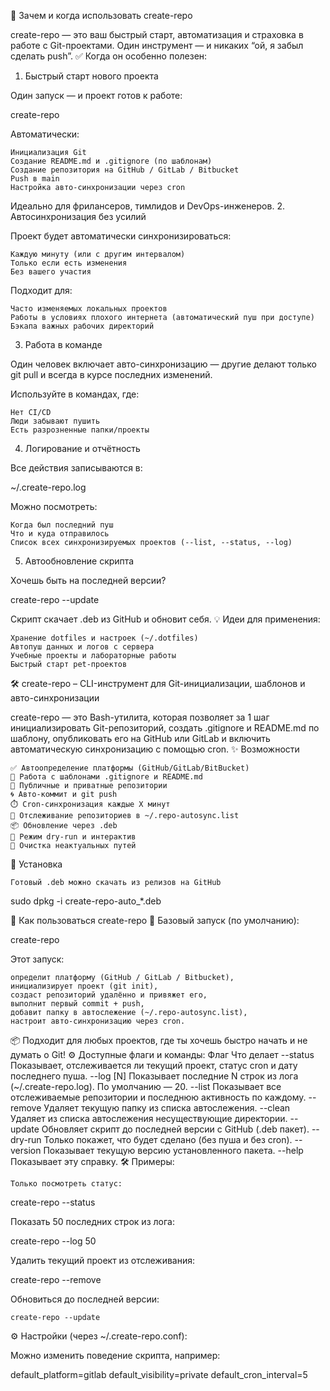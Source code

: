 🚀 Зачем и когда использовать create-repo

create-repo — это ваш быстрый старт, автоматизация и страховка в работе с Git-проектами. Один инструмент — и никаких “ой, я забыл сделать push”.
✅ Когда он особенно полезен:
1. Быстрый старт нового проекта

Один запуск — и проект готов к работе:

create-repo

Автоматически:

    Инициализация Git
    Создание README.md и .gitignore (по шаблонам)
    Создание репозитория на GitHub / GitLab / Bitbucket
    Push в main
    Настройка авто-синхронизации через cron

Идеально для фрилансеров, тимлидов и DevOps-инженеров.
2. Автосинхронизация без усилий

Проект будет автоматически синхронизироваться:

    Каждую минуту (или с другим интервалом)
    Только если есть изменения
    Без вашего участия

Подходит для:

    Часто изменяемых локальных проектов
    Работы в условиях плохого интернета (автоматический пуш при доступе)
    Бэкапа важных рабочих директорий

3. Работа в команде

Один человек включает авто-синхронизацию — другие делают только git pull и всегда в курсе последних изменений.

Используйте в командах, где:

    Нет CI/CD
    Люди забывают пушить
    Есть разрозненные папки/проекты

4. Логирование и отчётность

Все действия записываются в:

~/.create-repo.log

Можно посмотреть:

    Когда был последний пуш
    Что и куда отправилось
    Список всех синхронизируемых проектов (--list, --status, --log)

5. Автообновление скрипта

Хочешь быть на последней версии?

create-repo --update

Скрипт скачает .deb из GitHub и обновит себя.
💡 Идеи для применения:

    Хранение dotfiles и настроек (~/.dotfiles)
    Автопуш данных и логов с сервера
    Учебные проекты и лабораторные работы
    Быстрый старт pet-проектов


🛠️ create-repo – CLI-инструмент для Git-инициализации, шаблонов и авто-синхронизации

create-repo — это Bash-утилита, которая позволяет за 1 шаг инициализировать Git-репозиторий, создать .gitignore и README.md по шаблону, опубликовать его на GitHub или GitLab и включить автоматическую синхронизацию с помощью cron.
✨ Возможности

    ✅ Автоопределение платформы (GitHub/GitLab/BitBucket)
    🧠 Работа с шаблонами .gitignore и README.md
    🔐 Публичные и приватные репозитории
    🌀 Авто-коммит и git push
    ⏱️ Cron-синхронизация каждые X минут
    💾 Отслеживание репозиториев в ~/.repo-autosync.list
    📦 Обновление через .deb
    🧪 Режим dry-run и интерактив
    🧹 Очистка неактуальных путей

🚀 Установка

    Готовый .deb можно скачать из релизов на GitHub

sudo dpkg -i create-repo-auto_*.deb

📖 Как пользоваться create-repo
🚀 Базовый запуск (по умолчанию):

create-repo

Этот запуск:

    определит платформу (GitHub / GitLab / Bitbucket),
    инициализирует проект (git init),
    создаст репозиторий удалённо и привяжет его,
    выполнит первый commit + push,
    добавит папку в автослежение (~/.repo-autosync.list),
    настроит авто-синхронизацию через cron.

📦 Подходит для любых проектов, где ты хочешь быстро начать и не думать о Git!
⚙️ Доступные флаги и команды:
Флаг	Что делает
--status	Показывает, отслеживается ли текущий проект, статус cron и дату последнего пуша.
--log [N]	Показывает последние N строк из лога (~/.create-repo.log). По умолчанию — 20.
--list	Показывает все отслеживаемые репозитории и последнюю активность по каждому.
--remove	Удаляет текущую папку из списка автослежения.
--clean	Удаляет из списка автослежения несуществующие директории.
--update	Обновляет скрипт до последней версии с GitHub (.deb пакет).
--dry-run	Только покажет, что будет сделано (без пуша и без cron).
--version	Показывает текущую версию установленного пакета.
--help	Показывает эту справку.
🛠 Примеры:

    Только посмотреть статус:

create-repo --status

Показать 50 последних строк из лога:

create-repo --log 50

Удалить текущий проект из отслеживания:

create-repo --remove

Обновиться до последней версии:

    create-repo --update

⚙️ Настройки (через ~/.create-repo.conf):

Можно изменить поведение скрипта, например:

default_platform=gitlab
default_visibility=private
default_cron_interval=5
